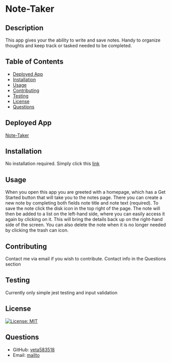 # Note-Taker

## Description

This app gives your the ability to write and save notes. Handy to organize thoughts and keep track or tasked needed to be completed.

## Table of Contents

- [Deployed App](#deployedApp)
- [Installation](#installation)
- [Usage](#usage)
- [Contributing](#contributing)
- [Testing](#testing)
- [License](#license)
- [Questions](#questions)

## Deployed App

[Note-Taker](https://fierce-falls-88110.herokuapp.com)

## Installation

No installation required. Simply click this [link](https://fierce-falls-88110.herokuapp.com)

## Usage

When you open this app you are greeted with a homepage, which has a Get Started button that will take you to the notes page. There you can create a new note by completing both fields note title and note text (required). To save the note click the disk icon in the top right of the page. The note will then be added to a list on the left-hand side, where you can easily access it again by clicking on it. This will bring the details back up on the right-hand side of the screen. You can also delete the note when it is no longer needed by clicking the trash can icon.

## Contributing

Contact me via email if you wish to contribute. Contact info in the Questions section

## Testing

Currently only simple jest testing and input validation

## License

[![License: MIT](https://img.shields.io/badge/License-MIT-yellow.svg)](https://opensource.org/licenses/MIT)

## Questions

- GitHub: [veta583518](https://github.com/veta583518)
- Email: [mailto](mailto:veta583518@gmail.com)
